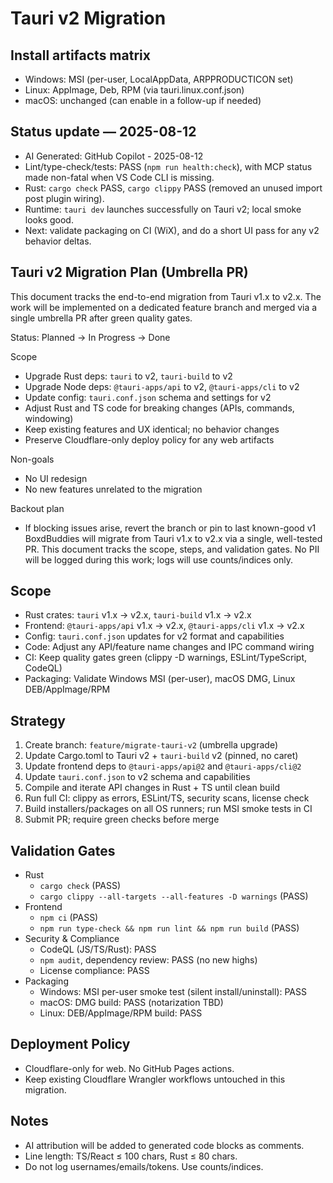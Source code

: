 # Tauri v2 Migration

## Install artifacts matrix

- Windows: MSI (per-user, LocalAppData, ARPPRODUCTICON set)
- Linux: AppImage, Deb, RPM (via tauri.linux.conf.json)
- macOS: unchanged (can enable in a follow-up if needed)

## Status update — 2025-08-12

- AI Generated: GitHub Copilot - 2025-08-12
- Lint/type-check/tests: PASS (`npm run health:check`), with MCP status made non-fatal when VS Code CLI is missing.
- Rust: `cargo check` PASS, `cargo clippy` PASS (removed an unused import post plugin wiring).
- Runtime: `tauri dev` launches successfully on Tauri v2; local smoke looks good.
- Next: validate packaging on CI (WiX), and do a short UI pass for any v2 behavior deltas.

<!-- AI Generated: GitHub Copilot - 2025-08-12 -->

## Tauri v2 Migration Plan (Umbrella PR)

This document tracks the end-to-end migration from Tauri v1.x to v2.x. The work
will be implemented on a dedicated feature branch and merged via a single
umbrella PR after green quality gates.

Status: Planned → In Progress → Done

Scope

- Upgrade Rust deps: `tauri` to v2, `tauri-build` to v2
- Upgrade Node deps: `@tauri-apps/api` to v2, `@tauri-apps/cli` to v2
- Update config: `tauri.conf.json` schema and settings for v2
- Adjust Rust and TS code for breaking changes (APIs, commands, windowing)
- Keep existing features and UX identical; no behavior changes
- Preserve Cloudflare-only deploy policy for any web artifacts

Non-goals

- No UI redesign
- No new features unrelated to the migration

Backout plan

- If blocking issues arise, revert the branch or pin to last known-good v1
  BoxdBuddies will migrate from Tauri v1.x to v2.x via a single, well-tested PR.
  This document tracks the scope, steps, and validation gates. No PII will be
  logged during this work; logs will use counts/indices only.

## Scope

- Rust crates: `tauri` v1.x → v2.x, `tauri-build` v1.x → v2.x
- Frontend: `@tauri-apps/api` v1.x → v2.x, `@tauri-apps/cli` v1.x → v2.x
- Config: `tauri.conf.json` updates for v2 format and capabilities
- Code: Adjust any API/feature name changes and IPC command wiring
- CI: Keep quality gates green (clippy -D warnings, ESLint/TypeScript, CodeQL)
- Packaging: Validate Windows MSI (per-user), macOS DMG, Linux DEB/AppImage/RPM

## Strategy

1. Create branch: `feature/migrate-tauri-v2` (umbrella upgrade)
2. Update Cargo.toml to Tauri v2 + `tauri-build` v2 (pinned, no caret)
3. Update frontend deps to `@tauri-apps/api@2` and `@tauri-apps/cli@2`
4. Update `tauri.conf.json` to v2 schema and capabilities
5. Compile and iterate API changes in Rust + TS until clean build
6. Run full CI: clippy as errors, ESLint/TS, security scans, license check
7. Build installers/packages on all OS runners; run MSI smoke tests in CI
8. Submit PR; require green checks before merge

## Validation Gates

- Rust
  - `cargo check` (PASS)
  - `cargo clippy --all-targets --all-features -D warnings` (PASS)
- Frontend
  - `npm ci` (PASS)
  - `npm run type-check && npm run lint && npm run build` (PASS)
- Security & Compliance
  - CodeQL (JS/TS/Rust): PASS
  - `npm audit`, dependency review: PASS (no new highs)
  - License compliance: PASS
- Packaging
  - Windows: MSI per-user smoke test (silent install/uninstall): PASS
  - macOS: DMG build: PASS (notarization TBD)
  - Linux: DEB/AppImage/RPM build: PASS

## Deployment Policy

- Cloudflare-only for web. No GitHub Pages actions.
- Keep existing Cloudflare Wrangler workflows untouched in this migration.

## Notes

- AI attribution will be added to generated code blocks as comments.
- Line length: TS/React ≤ 100 chars, Rust ≤ 80 chars.
- Do not log usernames/emails/tokens. Use counts/indices.

